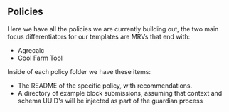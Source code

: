 ## Policies

Here we have all the policies we are currently building out, the two main focus differentiators for our templates are MRVs that end with:

- Agrecalc
- Cool Farm Tool 

Inside of each policy folder we have these items:

- The README of the specific policy, with recommendations.
- A directory of example block submissions, assuming that context and schema UUID's will be injected as part of the guardian process 

